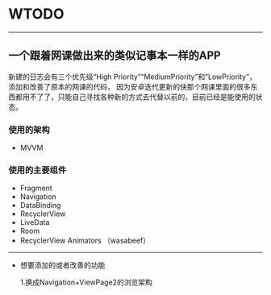 # WTODO
-----------------------------------

## 一个跟着网课做出来的类似记事本一样的APP  

新建的日志会有三个优先级“High Priority”“MediumPriority”和“LowPriority”，添加和改善了原本的网课的代码，
因为安卓迭代更新的快那个网课里面的很多东西都用不了了，只能自己寻找各种新的方式去代替以前的，目前已经是能使用的状态。
### 使用的架构    
- MVVM
### 使用的主要组件
- Fragment
- Navigation
- DataBinding
- RecyclerView
- LiveData
- Room
- RecyclerView Animators （wasabeef）
---------------------------------
- 想要添加的或者改善的功能   

  1.换成Navigation+ViewPage2的浏览架构
